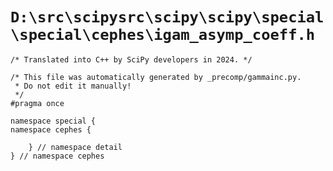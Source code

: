 # `D:\src\scipysrc\scipy\scipy\special\special\cephes\igam_asymp_coeff.h`

```
/* Translated into C++ by SciPy developers in 2024. */

/* This file was automatically generated by _precomp/gammainc.py.
 * Do not edit it manually!
 */
#pragma once

namespace special {
namespace cephes {

    } // namespace detail
} // namespace cephes
```